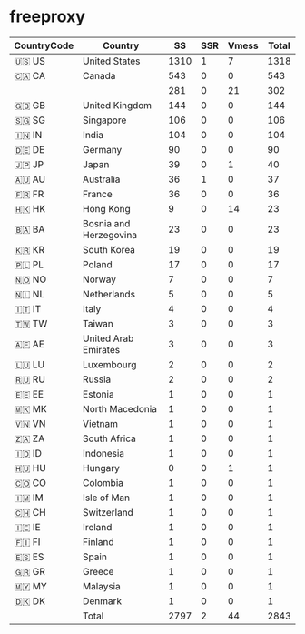 # freeproxy

|CountryCode|Country|SS|SSR|Vmess|Total|
|  ----  | ----  |  ----  | ----  |  ----  | ----  |
|🇺🇸 US|United States|1310|1|7|1318|
|🇨🇦 CA|Canada|543|0|0|543|
| ||281|0|21|302|
|🇬🇧 GB|United Kingdom|144|0|0|144|
|🇸🇬 SG|Singapore|106|0|0|106|
|🇮🇳 IN|India|104|0|0|104|
|🇩🇪 DE|Germany|90|0|0|90|
|🇯🇵 JP|Japan|39|0|1|40|
|🇦🇺 AU|Australia|36|1|0|37|
|🇫🇷 FR|France|36|0|0|36|
|🇭🇰 HK|Hong Kong|9|0|14|23|
|🇧🇦 BA|Bosnia and Herzegovina|23|0|0|23|
|🇰🇷 KR|South Korea|19|0|0|19|
|🇵🇱 PL|Poland|17|0|0|17|
|🇳🇴 NO|Norway|7|0|0|7|
|🇳🇱 NL|Netherlands|5|0|0|5|
|🇮🇹 IT|Italy|4|0|0|4|
|🇹🇼 TW|Taiwan|3|0|0|3|
|🇦🇪 AE|United Arab Emirates|3|0|0|3|
|🇱🇺 LU|Luxembourg|2|0|0|2|
|🇷🇺 RU|Russia|2|0|0|2|
|🇪🇪 EE|Estonia|1|0|0|1|
|🇲🇰 MK|North Macedonia|1|0|0|1|
|🇻🇳 VN|Vietnam|1|0|0|1|
|🇿🇦 ZA|South Africa|1|0|0|1|
|🇮🇩 ID|Indonesia|1|0|0|1|
|🇭🇺 HU|Hungary|0|0|1|1|
|🇨🇴 CO|Colombia|1|0|0|1|
|🇮🇲 IM|Isle of Man|1|0|0|1|
|🇨🇭 CH|Switzerland|1|0|0|1|
|🇮🇪 IE|Ireland|1|0|0|1|
|🇫🇮 FI|Finland|1|0|0|1|
|🇪🇸 ES|Spain|1|0|0|1|
|🇬🇷 GR|Greece|1|0|0|1|
|🇲🇾 MY|Malaysia|1|0|0|1|
|🇩🇰 DK|Denmark|1|0|0|1|
||Total|2797|2|44|2843|
